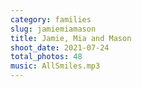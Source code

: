 ```yaml
---
category: families
slug: jamiemiamason
title: Jamie, Mia and Mason
shoot_date: 2021-07-24
total_photos: 48
music: AllSmiles.mp3
---
```


